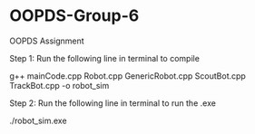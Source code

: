 # OOPDS-Group-6
OOPDS Assignment

Step 1: Run the following line in terminal to compile

g++ mainCode.cpp Robot.cpp GenericRobot.cpp ScoutBot.cpp TrackBot.cpp -o robot_sim

Step 2: Run the following line in terminal to run the .exe

./robot_sim.exe